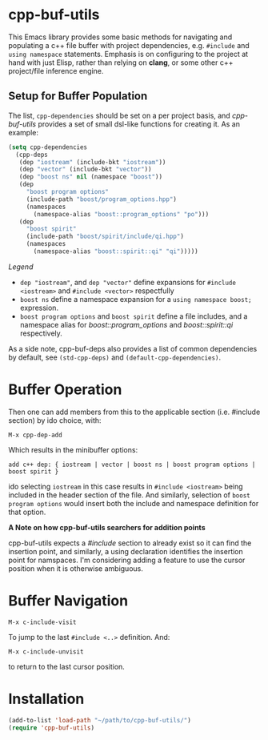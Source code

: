 cpp-buf-utils
==============
This Emacs library provides some basic methods for navigating and
populating a c++ file buffer with project dependencies, e.g. ```#include``` and ```using namespace``` statements. Emphasis is on configuring to the project at hand with just Elisp, rather than
relying on **clang**, or some other c++ project/file inference engine.

## Setup for Buffer Population
The list, ```cpp-dependencies``` should be set on a per project basis,
and *cpp-buf-utils* provides a set of small dsl-like functions
for creating it. As an example: 
```lisp
(setq cpp-dependencies
  (cpp-deps
   (dep "iostream" (include-bkt "iostream"))
   (dep "vector" (include-bkt "vector"))
   (dep "boost ns" nil (namespace "boost"))
   (dep
	 "boost program options"
	 (include-path "boost/program_options.hpp")
	 (namespaces
	   (namespace-alias "boost::program_options" "po")))
   (dep
	 "boost spirit"
	 (include-path "boost/spirit/include/qi.hpp")
	 (namespaces
	   (namespace-alias "boost::spirit::qi" "qi")))))
```

*Legend*
  * ```dep "iostream"```, and ```dep "vector"``` define expansions for ```#include <iostream>``` and ```#include <vector>```
  respectfully
  * ```boost ns``` define a namespace expansion for a ```using namespace boost;``` expression.
  * ```boost program options``` and ```boost spirit``` define a file includes, and a namespace alias for *boost::program_options* and *boost::spirit::qi* respectively.

As a side note, cpp-buf-deps also provides a list of common dependencies by default, see ```(std-cpp-deps)``` and ```(default-cpp-dependencies)```.

# Buffer Operation 
Then one can add members from this to the applicable section (i.e. #include section) by ido choice, with:
```
M-x cpp-dep-add 
```
Which results in the minibuffer options:
```
add c++ dep: { iostream | vector | boost ns | boost program options | boost spirit } 
```

ido selecting ```iostream``` in this case results in ```#include <iostream>``` being included in
the header section of the file. And similarly, selection of ```boost program options``` would insert
both the include and namespace definition for that option.

**A Note on how cpp-buf-utils searchers for addition points**

cpp-buf-utils expects a *#include* section to already exist so it can find
the insertion point, and similarly, a using declaration identifies the insertion
point for namspaces. I'm considering adding a feature to use the cursor position
when it is otherwise ambiguous. 

# Buffer Navigation
```elisp
M-x c-include-visit
```
To jump to the last ```#include <..>``` definition. And:

```elisp
M-x c-include-unvisit
```
to return to the last cursor position.

# Installation
```lisp
(add-to-list 'load-path "~/path/to/cpp-buf-utils/")
(require 'cpp-buf-utils)
```

